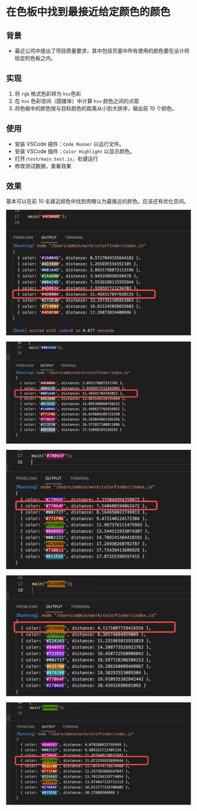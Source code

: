 # 在色板中找到最接近给定颜色的颜色

## 背景

- 最近公司中提出了项目质量要求，其中包括页面中所有使用的颜色要在设计师给定的色板之内。

## 实现

1. 将 `rgb` 格式色彩转为 `hsv`色彩
2. 在 `hsv` 色彩空间（圆锥体）中计算 `hsv` 颜色之间的点距
3. 将色板中的颜色按与目标颜色的距离从小到大排序，输出前 10 个颜色。

## 使用

- 安装 VSCode 插件：`Code Runner` 以运行文件。
- 安装 VSCode 插件：`Color Highlight` 以显示颜色。
- 打开`/test/main.test.js`，右键运行
- 修改测试数据，查看效果

## 效果

基本可以在前 10 名接近颜色中找到肉眼认为最接近的颜色。应该还有优化空间。

![图片](https://raw.githubusercontent.com/Ricemilk1122/color-finder/master/img/1.jpeg)

![图片](https://raw.githubusercontent.com/Ricemilk1122/color-finder/master/img/2.jpeg)

![图片](https://raw.githubusercontent.com/Ricemilk1122/color-finder/master/img/3.jpeg)

![图片](https://raw.githubusercontent.com/Ricemilk1122/color-finder/master/img/4.jpeg)

![图片](https://raw.githubusercontent.com/Ricemilk1122/color-finder/master/img/5.jpeg)
